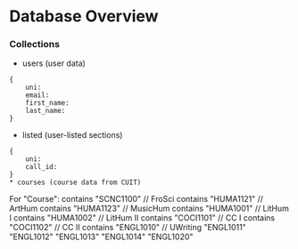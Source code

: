 # Database Overview

### Collections
* users (user data)
```
{
    uni:
    email:
    first_name:
    last_name:
}
```
* listed (user-listed sections)
```
{
    uni:
    call_id:
}
* courses (course data from CUIT)
```
For "Course":
    contains "SCNC1100" // FroSci
    contains "HUMA1121" // ArtHum
    contains "HUMA1123" // MusicHum
    contains "HUMA1001" // LitHum I
    contains "HUMA1002" // LitHum II
    contains "COCI1101" // CC I
    contains "COCI1102" // CC II
    contains "ENGL1010" // UWriting
             "ENGL1011"
             "ENGL1012"
             "ENGL1013"
             "ENGL1014"
             "ENGL1020"
```